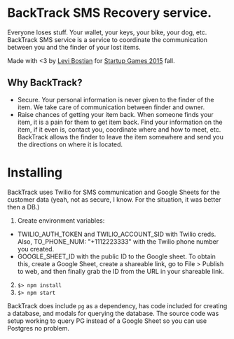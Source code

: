 # BackTrack SMS Recovery service.
Everyone loses stuff. Your wallet, your keys, your bike, your dog, etc. BackTrack SMS service is a service to coordinate the communication between you and the finder of your lost items.

Made with <3 by [Levi Bostian](http://levibostian.com) for [Startup Games 2015](http://www.iowajpec.org/event/the-startup-games/) fall.

## Why BackTrack?

* Secure. Your personal information is never given to the finder of the item. We take care of communication between finder and owner.
* Raise chances of getting your item back. When someone finds your item, it is a pain for them to get item back. Find your information on the item, if it even is, contact you, coordinate where and how to meet, etc. BackTrack allows the finder to leave the item somewhere and send you the directions on where it is located. 

# Installing
BackTrack uses Twilio for SMS communication and Google Sheets for the customer data (yeah, not as secure, I know. For the situation, it was better then a DB.)

1. Create environment variables:  
* TWILIO_AUTH_TOKEN and TWILIO_ACCOUNT_SID with Twilio creds. Also, TO_PHONE_NUM: "+1112223333" with the Twilio phone number you created.
* GOOGLE_SHEET_ID with the public ID to the Google sheet. To obtain this, create a Google Sheet, create a shareable link, go to File > Publish to web, and then finally grab the ID from the URL in your shareable link. 
2. `$> npm install`
3. `$> npm start`

BackTrack does include `pg` as a dependency, has code included for creating a database, and modals for querying the database. The source code was setup working to query PG instead of a Google Sheet so you can use Postgres no problem.
